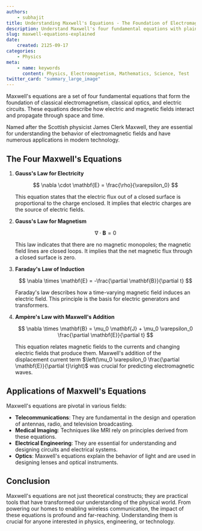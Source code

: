 ```yaml
---
authors: 
    - subhajit
title: Understanding Maxwell's Equations - The Foundation of Electromagnetism
description: Understand Maxwell's four fundamental equations with plain‑English explanations and real‑world applications.
slug: maxwell-equations-explained
date: 
    created: 2125-09-17
categories:
    - Physics
meta:
    - name: keywords
      content: Physics, Electromagnetism, Mathematics, Science, Test
twitter_card: "summary_large_image"
---
```


Maxwell's equations are a set of four fundamental equations that form the foundation of classical electromagnetism, classical optics, and electric circuits. These equations describe how electric and magnetic fields interact and propagate through space and time.

<!-- more -->

Named after the Scottish physicist James Clerk Maxwell, they are essential for understanding the behavior of electromagnetic fields and have numerous applications in modern technology.

## The Four Maxwell's Equations

1. **Gauss's Law for Electricity**

   $$
   \nabla \cdot \mathbf{E} = \frac{\rho}{\varepsilon_0}
   $$

   This equation states that the electric flux out of a closed surface is proportional to the charge enclosed. It implies that electric charges are the source of electric fields.

2. **Gauss's Law for Magnetism**

   $$
   \nabla \cdot \mathbf{B} = 0
   $$

   This law indicates that there are no magnetic monopoles; the magnetic field lines are closed loops. It implies that the net magnetic flux through a closed surface is zero.

3. **Faraday's Law of Induction**

   $$
   \nabla \times \mathbf{E} = -\frac{\partial \mathbf{B}}{\partial t}
   $$

   Faraday's law describes how a time-varying magnetic field induces an electric field. This principle is the basis for electric generators and transformers.

4. **Ampère's Law with Maxwell's Addition**

   $$
   \nabla \times \mathbf{B} = \mu_0 \mathbf{J} + \mu_0 \varepsilon_0 \frac{\partial \mathbf{E}}{\partial t}
   $$

   This equation relates magnetic fields to the currents and changing electric fields that produce them. Maxwell's addition of the displacement current term $\left(\mu_0 \varepsilon_0 \frac{\partial \mathbf{E}}{\partial t}\right)$ was crucial for predicting electromagnetic waves.

## Applications of Maxwell's Equations

Maxwell's equations are pivotal in various fields:

- **Telecommunications**: They are fundamental in the design and operation of antennas, radio, and television broadcasting.
- **Medical Imaging**: Techniques like MRI rely on principles derived from these equations.
- **Electrical Engineering**: They are essential for understanding and designing circuits and electrical systems.
- **Optics**: Maxwell's equations explain the behavior of light and are used in designing lenses and optical instruments.

## Conclusion

Maxwell's equations are not just theoretical constructs; they are practical tools that have transformed our understanding of the physical world. From powering our homes to enabling wireless communication, the impact of these equations is profound and far-reaching. Understanding them is crucial for anyone interested in physics, engineering, or technology.